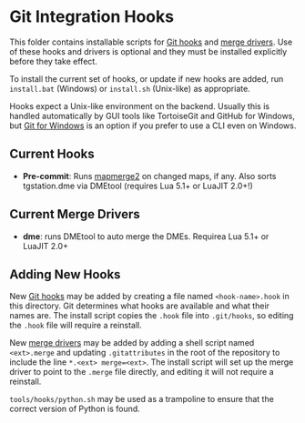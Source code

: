 # Git Integration Hooks

This folder contains installable scripts for [Git hooks] and [merge drivers].
Use of these hooks and drivers is optional and they must be installed
explicitly before they take effect.

To install the current set of hooks, or update if new hooks are added, run
`install.bat` (Windows) or `install.sh` (Unix-like) as appropriate.

Hooks expect a Unix-like environment on the backend. Usually this is handled
automatically by GUI tools like TortoiseGit and GitHub for Windows, but
[Git for Windows] is an option if you prefer to use a CLI even on Windows.

## Current Hooks

* **Pre-commit**: Runs [mapmerge2] on changed maps, if any. Also sorts tgstation.dme via DMEtool (requires Lua 5.1+ or LuaJIT 2.0+!)
 
## Current Merge Drivers

* **dme**: runs DMEtool to auto merge the DMEs. Requirea Lua 5.1+ or LuaJIT 2.0+

## Adding New Hooks

New [Git hooks] may be added by creating a file named `<hook-name>.hook` in
this directory. Git determines what hooks are available and what their names
are. The install script copies the `.hook` file into `.git/hooks`, so editing
the `.hook` file will require a reinstall.

New [merge drivers] may be added by adding a shell script named `<ext>.merge`
and updating `.gitattributes` in the root of the repository to include the line
`*.<ext> merge=<ext>`. The install script will set up the merge driver to point
to the `.merge` file directly, and editing it will not require a reinstall.

`tools/hooks/python.sh` may be used as a trampoline to ensure that the correct
version of Python is found.

[Git hooks]: https://git-scm.com/book/en/v2/Customizing-Git-Git-Hooks
[merge drivers]: https://git-scm.com/docs/gitattributes#_performing_a_three_way_merge
[Git for Windows]: https://gitforwindows.org/
[mapmerge2]: ../mapmerge2/README.md
